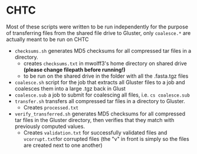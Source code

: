 # CHTC
Most of these scripts were written to be run independently for the purpose of transferring files from the shared file drive to Gluster,
only `coalesce.*` are actually meant to be run on CHTC
* `checksums.sh` generates MD5 checksums for all compressed tar files in a directory. 
    * creates `checksums.txt` in mwolff3's home directory on shared drive **(please change filepath before running!)**
    * to be run on the shared drive in the folder with all the .fasta.tgz files
* `coalesce.sh` script for the job that extracts all Gluster files to a job and coalesces them into a large .tgz back in Glust
* `coalesce.sub` a job to submit for coalescing all files, i.e. `cs coalesce.sub`
* `transfer.sh` transfers all compressed tar files in a directory to Gluster. 
    * Creates `processed.txt`
* `verify_transferred.sh` generates MD5 checksums for all compressed tar files in the Gluster directory, then verifies 
that they match with previously computed values. 
    * Creates `validation.txt` for successfully validated files and `vcorrupt.txt`for corrupted files 
    (the "v" in front is simply so the files are created next to one another)
